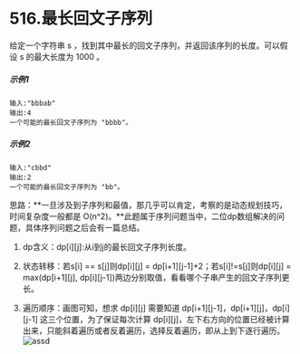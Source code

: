 # 516.最长回文子序列
给定一个字符串 s ，找到其中最长的回文子序列，并返回该序列的长度。可以假设 s 的最大长度为 1000 。

##### 示例1
    输入:"bbbab"
    输出:4
    一个可能的最长回文子序列为 "bbbb"。
##### 示例2
    输入:"cbbd"
    输出:2
    一个可能的最长回文子序列为 "bb"。

思路：**一旦涉及到子序列和最值，那几乎可以肯定，考察的是动态规划技巧，时间复杂度一般都是 O(n^2)。**此题属于序列问题当中，二位dp数组解决的问题，具体序列问题之后会有一篇总结。

1. dp含义：dp[i][j]:从i到j的最长回文子序列长度。

2. 状态转移：若s[i] == s[j]则dp[i][j] = dp[i+1][j-1]+2；若s[i]!=s[j]则dp[i][j] = max(dp[i+1][j], dp[i][j-1])两边分别取值，看看哪个子串产生的回文子序列更长。

3. 遍历顺序：画图可知，想求 dp[i][j] 需要知道 dp[i+1][j-1]，dp[i+1][j]，dp[i][j-1] 这三个位置，为了保证每次计算 dp[i][j]，左下右方向的位置已经被计算出来，只能斜着遍历或者反着遍历，选择反着遍历，即从上到下逐行遍历。
![assd](https://github.com/CamWu-cyber/leetcode/blob/master/%E5%8A%A8%E6%80%81%E8%A7%84%E5%88%92/1.JPG)
